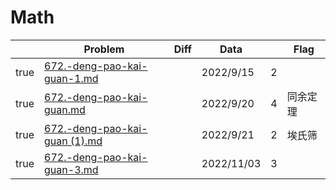 # Math



<table><thead><tr><th data-type="checkbox"> </th><th>Problem</th><th data-type="select">Diff</th><th>Data</th><th data-type="rating" data-max="5"></th><th>Flag</th></tr></thead><tbody><tr><td>true</td><td><a data-mention href="672.-deng-pao-kai-guan-1.md">672.-deng-pao-kai-guan-1.md</a></td><td></td><td>2022/9/15</td><td>2</td><td></td></tr><tr><td>true</td><td><a data-mention href="672.-deng-pao-kai-guan.md">672.-deng-pao-kai-guan.md</a></td><td></td><td>2022/9/20</td><td>4</td><td>同余定理</td></tr><tr><td>true</td><td><a data-mention href="672.-deng-pao-kai-guan (1).md">672.-deng-pao-kai-guan (1).md</a></td><td></td><td>2022/9/21</td><td>2</td><td>埃氏筛</td></tr><tr><td>true</td><td><a data-mention href="672.-deng-pao-kai-guan-3.md">672.-deng-pao-kai-guan-3.md</a></td><td></td><td>2022/11/03</td><td>3</td><td></td></tr></tbody></table>

